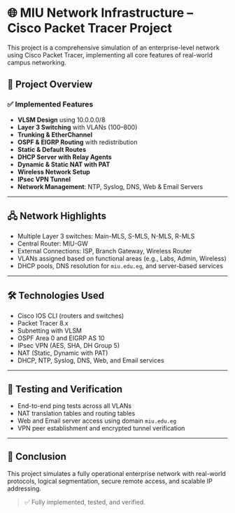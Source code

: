 # 🌐 MIU Network Infrastructure – Cisco Packet Tracer Project

This project is a comprehensive simulation of an enterprise-level network using Cisco Packet Tracer, implementing all core features of real-world campus networking.

## 🧱 Project Overview

### ✅ Implemented Features

- **VLSM Design** using 10.0.0.0/8
- **Layer 3 Switching** with VLANs (100–800)
- **Trunking & EtherChannel**
- **OSPF & EIGRP Routing** with redistribution
- **Static & Default Routes**
- **DHCP Server with Relay Agents**
- **Dynamic & Static NAT with PAT**
- **Wireless Network Setup**
- **IPsec VPN Tunnel**
- **Network Management**: NTP, Syslog, DNS, Web & Email Servers

---

## 🖧 Network Highlights

- Multiple Layer 3 switches: Main-MLS, S-MLS, N-MLS, R-MLS
- Central Router: MIU-GW
- External Connections: ISP, Branch Gateway, Wireless Router
- VLANs assigned based on functional areas (e.g., Labs, Admin, Wireless)
- DHCP pools, DNS resolution for `miu.edu.eg`, and server-based services

---

## 🛠 Technologies Used

- Cisco IOS CLI (routers and switches)
- Packet Tracer 8.x
- Subnetting with VLSM
- OSPF Area 0 and EIGRP AS 10
- IPsec VPN (AES, SHA, DH Group 5)
- NAT (Static, Dynamic with PAT)
- DHCP, NTP, Syslog, DNS, Web, and Email services

---

## 📡 Testing and Verification

- End-to-end ping tests across all VLANs
- NAT translation tables and routing tables
- Web and Email server access using domain `miu.edu.eg`
- VPN peer establishment and encrypted tunnel verification

---

## 🏁 Conclusion

This project simulates a fully operational enterprise network with real-world protocols, logical segmentation, secure remote access, and scalable IP addressing.

> ✅ Fully implemented, tested, and verified.
